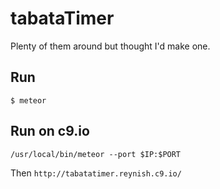 # tabataTimer

Plenty of them around but thought I'd make one.

## Run
```$ meteor```

## Run on c9.io
```/usr/local/bin/meteor --port $IP:$PORT```

Then ```http://tabatatimer.reynish.c9.io/```